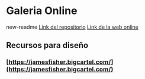 # Galeria Online

 new-readme
[Link del repositorio](https://github.com/Smmook/tienda-adri.git)
[Link de la web online](https://smmook.github.io/tienda-adri/)

## Recursos para diseño

### [https://jamesfisher.bigcartel.com/](https://jamesfisher.bigcartel.com/)
[](design/Screenshot%202022-04-26%20at%2020-02-31%20james%20fisher.jpg)
